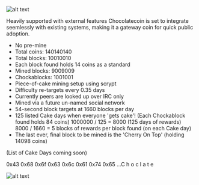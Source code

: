 ![alt text](http://computerstudio.eu/private/ChocolateCoinLogo.png "ChocolateCoin logo")

Heavily supported with external features Chocolatecoin is set to integrate seemlessly with existing systems, making it a gateway coin for quick public adoption.

- No pre-mine
- Total coins: 140140140
- Total blocks: 10010010
- Each block found holds 14 coins as a standard
- Mined blocks:  9009009
- Chockablocks:  1001001
- Piece-of-cake mining setup using scrypt
- Difficulty re-targets every 0.35 days
- Currently peers are looked up over IRC only
- Mined via a future un-named social network
- 54-second block targets at 1660 blocks per day
- 125 listed Cake days when everyone 'gets cake'! (Each Chockablock found holds 84 coins) 1000000 / 125 = 8000 (125 days of rewards) 8000 / 1660 = 5 blocks of rewards per block found (on each Cake day)
- The last ever, final block to be mined is the 'Cherry On Top' (holding 14098 coins)

(List of Cake Days coming soon)

0x43 0x68 0x6f 0x63 0x6c 0x61 0x74 0x65 ...C h o c l a t e

![alt text](http://computerstudio.eu/private/yum.jpg "ChocolateCoin Face")

